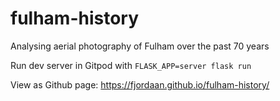 # fulham-history
Analysing aerial photography of Fulham over the past 70 years

Run dev server in Gitpod with
`FLASK_APP=server flask run`

View as Github page:
https://fjordaan.github.io/fulham-history/